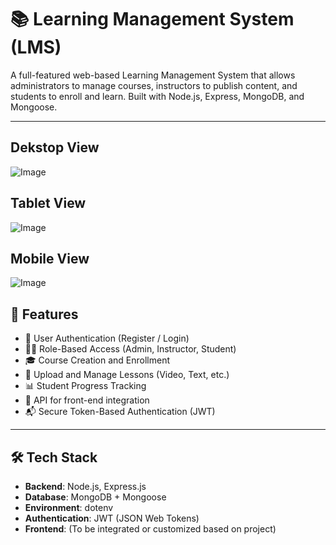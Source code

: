# 📚 Learning Management System (LMS)

A full-featured web-based Learning Management System that allows administrators to manage courses, instructors to publish content, and students to enroll and learn. Built with Node.js, Express, MongoDB, and Mongoose.

---
## Dekstop View
![Image](https://github.com/user-attachments/assets/83b38acc-4f97-4602-8636-40a1755fc3a5)
## Tablet View
![Image](https://github.com/user-attachments/assets/882af495-5cd1-4ffd-9187-11acdfd2fde4)
## Mobile View
![Image](https://github.com/user-attachments/assets/c26511cf-e2b1-4b93-acc8-729b6e4c311c)

## 🚀 Features

- 🔐 User Authentication (Register / Login)
- 🧑‍🏫 Role-Based Access (Admin, Instructor, Student)
- 🎓 Course Creation and Enrollment
- 📁 Upload and Manage Lessons (Video, Text, etc.)
- 📊 Student Progress Tracking
- 🧾 API for front-end integration
- 📬 Secure Token-Based Authentication (JWT)

---

## 🛠 Tech Stack

- **Backend**: Node.js, Express.js
- **Database**: MongoDB + Mongoose
- **Environment**: dotenv
- **Authentication**: JWT (JSON Web Tokens)
- **Frontend**: (To be integrated or customized based on project)





